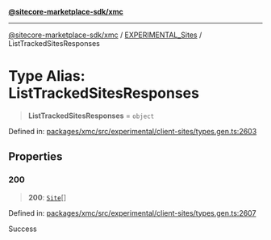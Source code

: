 [**@sitecore-marketplace-sdk/xmc**](../../../../README.md)

***

[@sitecore-marketplace-sdk/xmc](../../../../README.md) / [EXPERIMENTAL\_Sites](../README.md) / ListTrackedSitesResponses

# Type Alias: ListTrackedSitesResponses

> **ListTrackedSitesResponses** = `object`

Defined in: [packages/xmc/src/experimental/client-sites/types.gen.ts:2603](https://github.com/Sitecore/marketplace-sdk/blob/main/packages/xmc/src/experimental/client-sites/types.gen.ts#L2603)

## Properties

### 200

> **200**: [`Site`](Site.md)[]

Defined in: [packages/xmc/src/experimental/client-sites/types.gen.ts:2607](https://github.com/Sitecore/marketplace-sdk/blob/main/packages/xmc/src/experimental/client-sites/types.gen.ts#L2607)

Success
